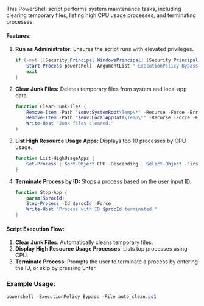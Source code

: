 This PowerShell script performs system maintenance tasks, including clearing temporary files, listing high CPU usage processes, and terminating processes.

#### Features:
1. **Run as Administrator:** 
   Ensures the script runs with elevated privileges.
   ```powershell
   if (-not ([Security.Principal.WindowsPrincipal] [Security.Principal.WindowsIdentity]::GetCurrent()).IsInRole([Security.Principal.WindowsBuiltInRole] "Administrator")) {
       Start-Process powershell -ArgumentList "-ExecutionPolicy Bypass -File `"$PSCommandPath`"" -Verb RunAs
       exit
   }
   ```

2. **Clear Junk Files:**
   Deletes temporary files from system and local app data.
   ```powershell
   function Clear-JunkFiles {
       Remove-Item -Path "$env:SystemRoot\Temp\*" -Recurse -Force -ErrorAction SilentlyContinue
       Remove-Item -Path "$env:LocalAppData\Temp\*" -Recurse -Force -ErrorAction SilentlyContinue
       Write-Host "Junk files cleared."
   }
   ```

3. **List High Resource Usage Apps:**
   Displays top 10 processes by CPU usage.
   ```powershell
   function List-HighUsageApps {
       Get-Process | Sort-Object CPU -Descending | Select-Object -First 10 Id, ProcessName, CPU, PM | Format-Table -AutoSize
   }
   ```

4. **Terminate Process by ID:**
   Stops a process based on the user input ID.
   ```powershell
   function Stop-App {
       param($procId)
       Stop-Process -Id $procId -Force
       Write-Host "Process with ID $procId terminated."
   }
   ```

#### Script Execution Flow:
1. **Clear Junk Files**: Automatically cleans temporary files.
2. **Display High Resource Usage Processes**: Lists top processes using CPU.
3. **Terminate Process**: Prompts the user to terminate a process by entering the ID, or skip by pressing Enter.

### Example Usage:
```powershell
powershell -ExecutionPolicy Bypass -File auto_clean.ps1
```
